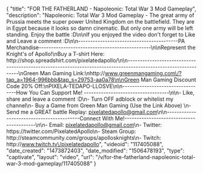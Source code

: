 {
    "title": "FOR THE FATHERLAND - Napoleonic: Total War 3 Mod Gameplay",
    "description": "Napoleonic: Total War 3 Mod Gameplay - The great army of Prussia meets the super power United Kingdom on the battlefield.  They are in Egypt because it looks so damn cinematic.  But only one army will be left standing.  Enjoy the battle :D\n\nIf you enjoyed the video don't forget to Like and Leave a comment :D\n\n-----------------------------------------PA Merchandise----------------------------------------------\n\nRepresent the Knight's of Apollo!\nBuy a T-shirt Here: http:\/\/shop.spreadshirt.com\/pixelatedapollo\/\n\n---------------------------------------------------------------------------------------------------------------\nGreen Man Gaming Link:\nhttp:\/\/www.greenmangaming.com\/?tap_a=1964-996bbb&tap_s=29753-aa0a78\n\nGreen Man Gaming Discount Code 20% Off:\nPIXELA-TEDAPO-LLOSVE\n\n----------------------------------How You Can Support Me! -----------------------------------\n\n- Like, share and leave a comment :D\n- Turn OFF adblock or whitelist my channel\n- Buy a Game from Green Man Gaming (Use the Link Above) \n- Send me a GREAT battle Replay: pixelatedapollo@gmail.com\n\n------------------------------------------Connect With Me!-----------------------------------------\n\n- Email: pixelatedapollo@gmail.com\n- Twitter: https:\/\/twitter.com\/PixelatedApollo\n- Steam Group:  http:\/\/steamcommunity.com\/groups\/apollosknights\n- Twitch: http:\/\/www.twitch.tv\/pixelatedapollo",
    "videoid": "117405088",
    "date_created": "1473872403",
    "date_modified": "1506478193",
    "type": "captivate",
    "layout": "video",
    "url": "\/v\/for-the-fatherland-napoleonic-total-war-3-mod-gameplay\/117405088"
}